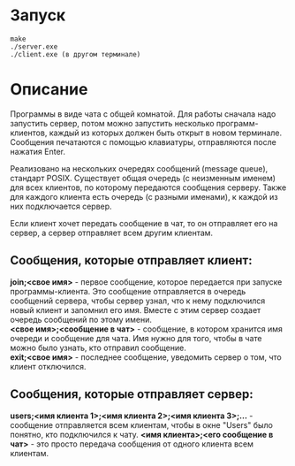 # Запуск
```
make 
./server.exe
./client.exe (в другом терминале)
```

# Описание
Программы в виде чата с общей комнатой. Для работы сначала надо запустить сервер, потом можно запустить несколько программ-клиентов, каждый из которых должен быть открыт в новом терминале. Сообщения печатаются с помощью клавиатуры, отправляются после нажатия Enter.

Реализовано на нескольких очередях сообщений (message queue), стандарт POSIX. Существует общая очередь (с неизменным именем) для всех клиентов, по которому передаются сообщения серверу. Также для каждого клиента есть очередь (с разными именами), к каждой из них подключается сервер. 
  
Если клиент хочет передать сообщение в чат, то он отправляет его на сервер, а сервер отправляет всем другим клиентам.  
 
## Сообщения, которые отправляет клиент:
**join;<свое имя>** - первое сообщение, которое передается при запуске программы-клиента. Это сообщение отправляется в очередь сообщений сервера, чтобы сервер узнал, что к нему подключился новый клиент и запомнил его имя. Вместе с этим сервер создает очередь сообщений по этому имени.  
**<свое имя>;<сообщение в чат>** - сообщение, в котором хранится имя очереди и сообщение для чата. Имя нужно для того, чтобы в чате можно было узнать, кто отправил сообщение.  
**exit;<свое имя>** - последнее сообщение, уведомить сервер о том, что клиент отключился.
 
## Сообщения, которые отправляет сервер:
**users;<имя клиента 1>;<имя клиента 2>;<имя клиента 3>;...** - сообщение отправляется всем клиентам, чтобы в окне "Users" было понятно, кто подключился к чату. 
**<имя клиента>;<его сообщение в чат>** - это просто передача сообщения от одного клиента всем клиентам. 
